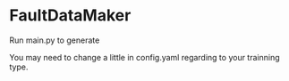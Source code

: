 # FaultDataMaker

Run main.py to generate

You may need to change a little in config.yaml regarding to your trainning type.